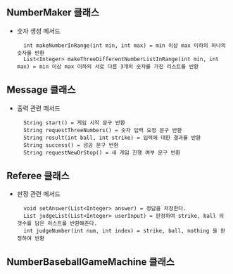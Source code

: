 ## NumberMaker 클래스

- 숫자 생성 메서드

        int makeNumberInRange(int min, int max) = min 이상 max 이하의 하나의 숫자를 반환
        List<Integer> makeThreeDifferentNumberListInRange(int min, int max) = min 이상 max 이하의 서로 다른 3개의 숫자를 가진 리스트를 반환

## Message 클래스

- 출력 관련 메서드

        String start() = 게임 시작 문구 반환
        String requestThreeNumbers() = 숫자 입력 요청 문구 반환
        String result(int ball, int strike) = 입력에 대한 결과를 반환
        String success() = 성공 문구 반환
        String requestNewOrStop() = 새 게임 진행 여부 문구 반환

## Referee 클래스

- 판정 관련 메서드

        void setAnswer(List<Integer> answer) = 정답을 저장한다.
        List judgeList(List<Integer> userInput) = 판정하여 strike, ball 의 갯수를 담은 리스트를 반환해준다.
        int judgeNumber(int num, int index) = strike, ball, nothing 을 판정하여 반환

## NumberBaseballGameMachine 클래스

